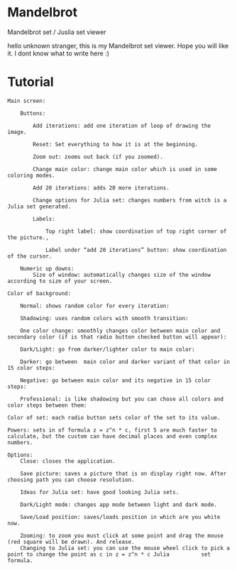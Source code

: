 # Mandelbrot
Mandelbrot set / Juslia set viewer

hello unknown stranger, this is my Mandelbrot set viewer. Hope you will like it. I dont know what to write here :)

# Tutorial


	Main screen: 

		Buttons:

			Add iterations: add one iteration of loop of drawing the image.

			Reset: Set everything to how it is at the beginning.

			Zoom out: zooms out back (if you zoomed).

			Change main color: change main color which is used in some coloring modes.

			Add 20 iterations: adds 20 more iterations.

			Change options for Julia set: changes numbers from witch is a Julia set generated.	
			
			Labels:

				Top right label: show coordination of top right corner of the picture.,

				Label under “add 20 iterations” button: show coordination of the cursor.

		Numeric up downs:
			Size of window: automatically changes size of the window according to size of your screen.

	Color of background:

		Normal: shows random color for every iteration: 
	
		Shadowing: uses random colors with smooth transition: 
	
		One color change: smoothly changes color between main color and secondary color (if is that radio button checked button will appear): 

		Dark/Light: go from darker/lighter color to main color: 
		
		Darker: go between  main color and darker variant of that color in 15 color steps: 

		Negative: go between main color and its negative in 15 color steps:

		Professional: is like shadowing but you can chose all colors and color steps between them: 
	
	Color of set: each radio button sets color of the set to its value.

	Powers: sets in of formula z = z^n * c, first 5 are much faster to calculate, but the custom can have decimal places and even complex numbers.

	Options:
		Close: closes the application.
		
		Save picture: saves a picture that is on display right now. After choosing path you can choose resolution. 
		
		Ideas for Julia set: have good looking Julia sets.
		
		Dark/Light mode: changes app mode between light and dark mode.

		Save/Load position: saves/loads position in which are you white now.
		
		Zooming: to zoom you must click at some point and drag the mouse (red square will be drawn). And release.
		Changing to Julia set: you can use the mouse wheel click to pick a point to change the point as c in z = z^n * c Julia 			set formula.

